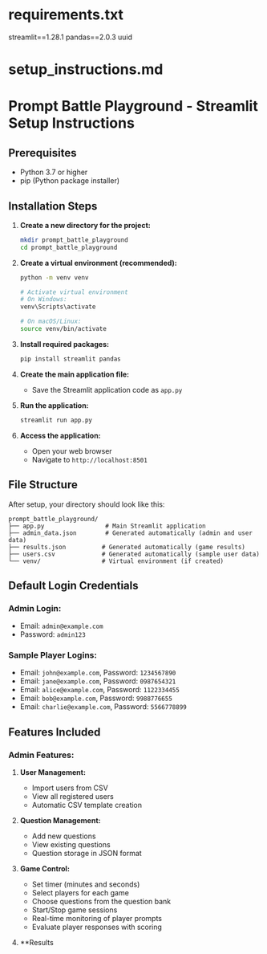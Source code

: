 # requirements.txt
streamlit==1.28.1
pandas==2.0.3
uuid

# setup_instructions.md

# Prompt Battle Playground - Streamlit Setup Instructions

## Prerequisites
- Python 3.7 or higher
- pip (Python package installer)

## Installation Steps

1. **Create a new directory for the project:**
   ```bash
   mkdir prompt_battle_playground
   cd prompt_battle_playground
   ```

2. **Create a virtual environment (recommended):**
   ```bash
   python -m venv venv
   
   # Activate virtual environment
   # On Windows:
   venv\Scripts\activate
   
   # On macOS/Linux:
   source venv/bin/activate
   ```

3. **Install required packages:**
   ```bash
   pip install streamlit pandas
   ```

4. **Create the main application file:**
   - Save the Streamlit application code as `app.py`

5. **Run the application:**
   ```bash
   streamlit run app.py
   ```

6. **Access the application:**
   - Open your web browser
   - Navigate to `http://localhost:8501`

## File Structure
After setup, your directory should look like this:
```
prompt_battle_playground/
├── app.py                 # Main Streamlit application
├── admin_data.json        # Generated automatically (admin and user data)
├── results.json          # Generated automatically (game results)
├── users.csv             # Generated automatically (sample user data)
└── venv/                 # Virtual environment (if created)
```

## Default Login Credentials

### Admin Login:
- Email: `admin@example.com`
- Password: `admin123`

### Sample Player Logins:
- Email: `john@example.com`, Password: `1234567890`
- Email: `jane@example.com`, Password: `0987654321`
- Email: `alice@example.com`, Password: `1122334455`
- Email: `bob@example.com`, Password: `9988776655`
- Email: `charlie@example.com`, Password: `5566778899`

## Features Included

### Admin Features:
1. **User Management:**
   - Import users from CSV
   - View all registered users
   - Automatic CSV template creation

2. **Question Management:**
   - Add new questions
   - View existing questions
   - Question storage in JSON format

3. **Game Control:**
   - Set timer (minutes and seconds)
   - Select players for each game
   - Choose questions from the question bank
   - Start/Stop game sessions
   - Real-time monitoring of player prompts
   - Evaluate player responses with scoring

4. **Results